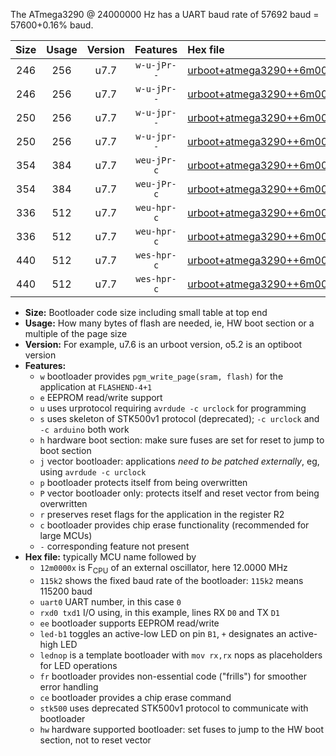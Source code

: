 The ATmega3290 @ 24000000 Hz has a UART baud rate of 57692 baud = 57600+0.16% baud.

|Size|Usage|Version|Features|Hex file|
|:-:|:-:|:-:|:-:|:--|
|246|256|u7.7|`w-u-jPr--`|[urboot+atmega3290++6m0000x+++14k4_uart0_rxe0_txe1_led+b7.hex](https://raw.githubusercontent.com/stefanrueger/urboot.hex/main/mcus/atmega3290/external_oscillator/fcpu++6m0000_Hz/br+++14k4_bps/urboot+atmega3290++6m0000x+++14k4_uart0_rxe0_txe1_led+b7.hex)|
|246|256|u7.7|`w-u-jPr--`|[urboot+atmega3290++6m0000x+++14k4_uart0_rxe0_txe1_lednop.hex](https://raw.githubusercontent.com/stefanrueger/urboot.hex/main/mcus/atmega3290/external_oscillator/fcpu++6m0000_Hz/br+++14k4_bps/urboot+atmega3290++6m0000x+++14k4_uart0_rxe0_txe1_lednop.hex)|
|250|256|u7.7|`w-u-jpr--`|[urboot+atmega3290++6m0000x+++14k4_uart0_rxe0_txe1_led+b7_fr.hex](https://raw.githubusercontent.com/stefanrueger/urboot.hex/main/mcus/atmega3290/external_oscillator/fcpu++6m0000_Hz/br+++14k4_bps/urboot+atmega3290++6m0000x+++14k4_uart0_rxe0_txe1_led+b7_fr.hex)|
|250|256|u7.7|`w-u-jpr--`|[urboot+atmega3290++6m0000x+++14k4_uart0_rxe0_txe1_lednop_fr.hex](https://raw.githubusercontent.com/stefanrueger/urboot.hex/main/mcus/atmega3290/external_oscillator/fcpu++6m0000_Hz/br+++14k4_bps/urboot+atmega3290++6m0000x+++14k4_uart0_rxe0_txe1_lednop_fr.hex)|
|354|384|u7.7|`weu-jPr-c`|[urboot+atmega3290++6m0000x+++14k4_uart0_rxe0_txe1_ee_led+b7_fr_ce.hex](https://raw.githubusercontent.com/stefanrueger/urboot.hex/main/mcus/atmega3290/external_oscillator/fcpu++6m0000_Hz/br+++14k4_bps/urboot+atmega3290++6m0000x+++14k4_uart0_rxe0_txe1_ee_led+b7_fr_ce.hex)|
|354|384|u7.7|`weu-jPr-c`|[urboot+atmega3290++6m0000x+++14k4_uart0_rxe0_txe1_ee_lednop_fr_ce.hex](https://raw.githubusercontent.com/stefanrueger/urboot.hex/main/mcus/atmega3290/external_oscillator/fcpu++6m0000_Hz/br+++14k4_bps/urboot+atmega3290++6m0000x+++14k4_uart0_rxe0_txe1_ee_lednop_fr_ce.hex)|
|336|512|u7.7|`weu-hpr-c`|[urboot+atmega3290++6m0000x+++14k4_uart0_rxe0_txe1_ee_led+b7_fr_ce_hw.hex](https://raw.githubusercontent.com/stefanrueger/urboot.hex/main/mcus/atmega3290/external_oscillator/fcpu++6m0000_Hz/br+++14k4_bps/urboot+atmega3290++6m0000x+++14k4_uart0_rxe0_txe1_ee_led+b7_fr_ce_hw.hex)|
|336|512|u7.7|`weu-hpr-c`|[urboot+atmega3290++6m0000x+++14k4_uart0_rxe0_txe1_ee_lednop_fr_ce_hw.hex](https://raw.githubusercontent.com/stefanrueger/urboot.hex/main/mcus/atmega3290/external_oscillator/fcpu++6m0000_Hz/br+++14k4_bps/urboot+atmega3290++6m0000x+++14k4_uart0_rxe0_txe1_ee_lednop_fr_ce_hw.hex)|
|440|512|u7.7|`wes-hpr-c`|[urboot+atmega3290++6m0000x+++14k4_uart0_rxe0_txe1_ee_led+b7_fr_ce_stk500_hw.hex](https://raw.githubusercontent.com/stefanrueger/urboot.hex/main/mcus/atmega3290/external_oscillator/fcpu++6m0000_Hz/br+++14k4_bps/urboot+atmega3290++6m0000x+++14k4_uart0_rxe0_txe1_ee_led+b7_fr_ce_stk500_hw.hex)|
|440|512|u7.7|`wes-hpr-c`|[urboot+atmega3290++6m0000x+++14k4_uart0_rxe0_txe1_ee_lednop_fr_ce_stk500_hw.hex](https://raw.githubusercontent.com/stefanrueger/urboot.hex/main/mcus/atmega3290/external_oscillator/fcpu++6m0000_Hz/br+++14k4_bps/urboot+atmega3290++6m0000x+++14k4_uart0_rxe0_txe1_ee_lednop_fr_ce_stk500_hw.hex)|

- **Size:** Bootloader code size including small table at top end
- **Usage:** How many bytes of flash are needed, ie, HW boot section or a multiple of the page size
- **Version:** For example, u7.6 is an urboot version, o5.2 is an optiboot version
- **Features:**
  + `w` bootloader provides `pgm_write_page(sram, flash)` for the application at `FLASHEND-4+1`
  + `e` EEPROM read/write support
  + `u` uses urprotocol requiring `avrdude -c urclock` for programming
  + `s` uses skeleton of STK500v1 protocol (deprecated); `-c urclock` and `-c arduino` both work
  + `h` hardware boot section: make sure fuses are set for reset to jump to boot section
  + `j` vector bootloader: applications *need to be patched externally*, eg, using `avrdude -c urclock`
  + `p` bootloader protects itself from being overwritten
  + `P` vector bootloader only: protects itself and reset vector from being overwritten
  + `r` preserves reset flags for the application in the register R2
  + `c` bootloader provides chip erase functionality (recommended for large MCUs)
  + `-` corresponding feature not present
- **Hex file:** typically MCU name followed by
  + `12m0000x` is F<sub>CPU</sub> of an external oscillator, here 12.0000 MHz
  + `115k2` shows the fixed baud rate of the bootloader: `115k2` means 115200 baud
  + `uart0` UART number, in this case `0`
  + `rxd0 txd1` I/O using, in this example, lines RX `D0` and TX `D1`
  + `ee` bootloader supports EEPROM read/write
  + `led-b1` toggles an active-low LED on pin `B1`, `+` designates an active-high LED
  + `lednop` is a template bootloader with `mov rx,rx` nops as placeholders for LED operations
  + `fr` bootloader provides non-essential code ("frills") for smoother error handling
  + `ce` bootloader provides a chip erase command
  + `stk500` uses deprecated STK500v1 protocol to communicate with bootloader
  + `hw` hardware supported bootloader: set fuses to jump to the HW boot section, not to reset vector
